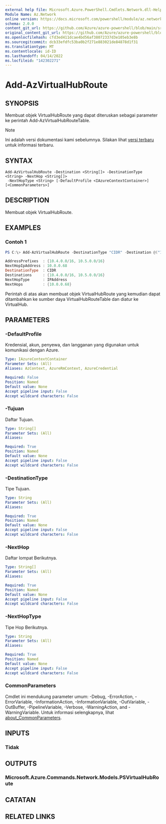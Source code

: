 ```yaml
---
external help file: Microsoft.Azure.PowerShell.Cmdlets.Network.dll-Help.xml
Module Name: Az.Network
online version: https://docs.microsoft.com/powershell/module/az.network/add-azvirtualhubroute
schema: 2.0.0
content_git_url: https://github.com/Azure/azure-powershell/blob/main/src/Network/Network/help/Add-AzVirtualHubRoute.md
original_content_git_url: https://github.com/Azure/azure-powershell/blob/main/src/Network/Network/help/Add-AzVirtualHubRoute.md
ms.openlocfilehash: cfd3ed411dcae4bd56af38072337d3e105eb3e8b
ms.sourcegitcommit: dcb33efdfc53ba0b2f271e883021de84878d1f31
ms.translationtype: MT
ms.contentlocale: id-ID
ms.lasthandoff: 04/14/2022
ms.locfileid: "142302271"
---
```

# Add-AzVirtualHubRoute

## SYNOPSIS
Membuat objek VirtualHubRoute yang dapat diteruskan sebagai parameter ke perintah Add-AzVirtualHubRouteTable. 

> [!NOTE]
>Ini adalah versi dokumentasi kami sebelumnya. Silakan lihat [versi terbaru](/powershell/module/az.network/add-azvirtualhubroute) untuk informasi terbaru.

## SYNTAX

```
Add-AzVirtualHubRoute -Destination <String[]> -DestinationType <String> -NextHop <String[]>
 -NextHopType <String> [-DefaultProfile <IAzureContextContainer>] [<CommonParameters>]
```

## DESCRIPTION
Membuat objek VirtualHubRoute.

## EXAMPLES

### Contoh 1
```powershell
PS C:\> Add-AzVirtualHubRoute -DestinationType "CIDR" -Destination @("10.4.0.0/16", "10.5.0.0/16") -NextHopType "IPAddress" -NextHop @("10.0.0.68")

AddressPrefixes  : {10.4.0.0/16, 10.5.0.0/16}
NextHopIpAddress : 10.0.0.68
DestinationType  : CIDR
Destinations     : {10.4.0.0/16, 10.5.0.0/16}
NextHopType      : IPAddress
NextHops         : {10.0.0.68}
```

Perintah di atas akan membuat objek VirtualHubRoute yang kemudian dapat ditambahkan ke sumber daya VirtualHubRouteTable dan diatur ke VirtualHub.

## PARAMETERS

### -DefaultProfile
Kredensial, akun, penyewa, dan langganan yang digunakan untuk komunikasi dengan Azure.

```yaml
Type: IAzureContextContainer
Parameter Sets: (All)
Aliases: AzContext, AzureRmContext, AzureCredential

Required: False
Position: Named
Default value: None
Accept pipeline input: False
Accept wildcard characters: False
```

### -Tujuan
Daftar Tujuan.

```yaml
Type: String[]
Parameter Sets: (All)
Aliases:

Required: True
Position: Named
Default value: None
Accept pipeline input: False
Accept wildcard characters: False
```

### -DestinationType
Tipe Tujuan.

```yaml
Type: String
Parameter Sets: (All)
Aliases:

Required: True
Position: Named
Default value: None
Accept pipeline input: False
Accept wildcard characters: False
```

### -NextHop
Daftar lompat Berikutnya.

```yaml
Type: String[]
Parameter Sets: (All)
Aliases:

Required: True
Position: Named
Default value: None
Accept pipeline input: False
Accept wildcard characters: False
```

### -NextHopType
Tipe Hop Berikutnya.

```yaml
Type: String
Parameter Sets: (All)
Aliases:

Required: True
Position: Named
Default value: None
Accept pipeline input: False
Accept wildcard characters: False
```

### CommonParameters
Cmdlet ini mendukung parameter umum: -Debug, -ErrorAction, -ErrorVariable, -InformationAction, -InformationVariable, -OutVariable, -OutBuffer, -PipelineVariable, -Verbose, -WarningAction, and -WarningVariable. Untuk informasi selengkapnya, lihat [about_CommonParameters](http://go.microsoft.com/fwlink/?LinkID=113216).

## INPUTS

### Tidak

## OUTPUTS

### Microsoft.Azure.Commands.Network.Models.PSVirtualHubRoute

## CATATAN

## RELATED LINKS
